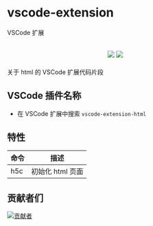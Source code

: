 # vscode-extension

VSCode 扩展

<h2 align="center">
  <a href="https://marketplace.visualstudio.com/items?itemName=biaov06.vscode-extension-html"><img src="https://img.shields.io/badge/version-v1.0.5-blue" /></a>
  <a href="https://github.com/biaov/vscode-extension/tree/js/LICENSE"><img src="https://img.shields.io/badge/license-MIT-green" /></a>
</h2>

关于 html 的 VSCode 扩展代码片段

## VSCode 插件名称

- 在 VSCode 扩展中搜索 `vscode-extension-html`

## 特性

| 命令 | 描述             |
| ---- | ---------------- |
| h5c  | 初始化 html 页面 |

## 贡献者们

[![贡献者](https://contrib.rocks/image?repo=biaov/vscode-extension)](https://github.com/biaov/vscode-extension/graphs/contributors)

